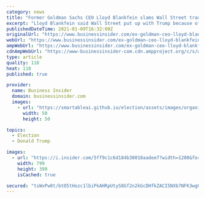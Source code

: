 ```yaml
---
category: news
title: "Former Goldman Sachs CEO Lloyd Blankfein slams Wall Street traders as Trump enablers"
excerpt: "Lloyd Blankfein said Wall Street put up with Trump because of what he could deliver, which was mainly lower corporate taxes and fewer regulations."
publishedDateTime: 2021-01-09T16:32:00Z
originalUrl: "https://www.businessinsider.com/ex-goldman-ceo-lloyd-blankfein-wall-street-traders-enabled-trump-2021-1"
webUrl: "https://www.businessinsider.com/ex-goldman-ceo-lloyd-blankfein-wall-street-traders-enabled-trump-2021-1"
ampWebUrl: "https://www.businessinsider.com/ex-goldman-ceo-lloyd-blankfein-wall-street-traders-enabled-trump-2021-1?amp"
cdnAmpWebUrl: "https://www-businessinsider-com.cdn.ampproject.org/c/s/www.businessinsider.com/ex-goldman-ceo-lloyd-blankfein-wall-street-traders-enabled-trump-2021-1?amp"
type: article
quality: 118
heat: 118
published: true

provider:
  name: Business Insider
  domain: businessinsider.com
  images:
    - url: "https://smartableai.github.io/election/assets/images/organizations/businessinsider.com-50x50.jpg"
      width: 50
      height: 50

topics:
  - Election
  - Donald Trump

images:
  - url: "https://i.insider.com/5ff9c1c6d184b30018aadee7?width=1200&format=jpeg"
    width: 799
    height: 399
    isCached: true

secured: "tsWxPw0t/btO5tHozc1lbiPkAHRpUtyS8Gf2n2kGcDHfkZACI5NXb7NFK3wgOlG8Mm4PR+1OjvOaOJPiKoQABJiZqqErkmudC5RIQRGCnCq+GVM/7sXGEjgooGMMt7Mmuob9Fgzg8g8s9zeoFoTZYbjMVeUYz7hAC9Wp9H+tqnYyfBCKwRGxwEwOW7VHK3oyqYElg2sqAFJ+LstY17AspXPngdOkYFGCGqiYuq55yaqBf6V34nBCAnjBZp3NyZMI8BB2H1NZgjq0JZwKWOEwYL5uwOtMcydd7BPghJFNeMJQmgkMYUA7zeSLDWfSuveIAr8ztqRe07GdBQ72EtyEUWAZ4Vv1nBSrYLGos4Mel9s=;0f/p7pKR1CAWjjCJuYBT/g=="
---
```


